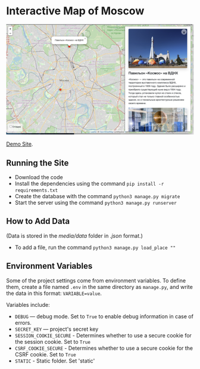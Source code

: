 # Interactive Map of Moscow

![](screenshots/mysite.png)

[Demo Site](https://originalmalek.pythonanywhere.com/).

## Running the Site

- Download the code
- Install the dependencies using the command `pip install -r requirements.txt`
- Create the database with the command `python3 manage.py migrate`
- Start the server using the command `python3 manage.py runserver`

## How to Add Data
(Data is stored in the *media/data* folder in *.json* format.)
- To add a file, run the command `python3 manage.py load_place ""`

## Environment Variables

Some of the project settings come from environment variables. 
To define them, create a file named `.env` in the same directory as `manage.py`, 
and write the data in this format: `VARIABLE=value`.

Variables include:
- `DEBUG` — debug mode. Set to `True` to enable debug information in case of errors.
- `SECRET_KEY` — project's secret key
- `SESSION_COOKIE_SECURE` - Determines whether to use a secure cookie for the session cookie. Set to `True`
- `CSRF_COOKIE_SECURE` - Determines whether to use a secure cookie for the CSRF cookie. Set to `True`
- `STATIC` - Static folder. Set 'static'
